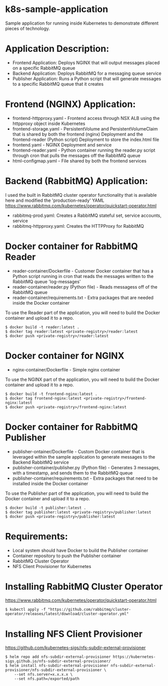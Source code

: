 # k8s-sample-application
Sample application for running inside Kubernetes to demonstrate different pieces of technology.

# Application Description:
- Frontend Application: Deploys  NGINX that will output messages placed on a specific RabbitMQ queue
- Backend Application: Deploys RabbitMQ for a messaging queue service
- Publisher Application: Runs a Python script that will generate messages to a specific RabbitMQ queue that it creates

# Frontend (NGINX) Application:
- frontend-httpproxy.yaml - Frontend access through NSX ALB using the httpproxy object inside Kubernetes
- frontend-storage.yaml - PersistentVolume and PersistentVolumeClaim that is shared by both the frontend (nginx) Deployment and the frontend-reader (Python script) Deployment to store the index.html file
- frontend.yaml - NGINX Deployment and service
- frontend-reader.yaml - Python container running the reader.py script through cron that pulls the messages off the RabbitMQ queue
- html-configmap.yaml - File shared by both the frontend services

# Backend (RabbitMQ) Application:
I used the built in RabbitMQ cluster operator functionality that is available here and modified the 'production-ready' YAML
https://www.rabbitmq.com/kubernetes/operator/quickstart-operator.html

- rabbitmq-prod.yaml: Creates a RabbitMQ stateful set, service accounts, service
- rabbitmq-httpproxy.yaml: Creates the HTTPProxy for RabbitMQ

# Docker container for RabbitMQ Reader
- reader-container/Dockerfile - Customer Docker container that has a Python script running in cron that reads the messages written to the RabbitMQ queue 'log-messages'
- reader-container/reader.py (Python file) - Reads messagess off of the RabbitMQ queue
- reader-container/requirements.txt - Extra packages that are needed inside the Docker container

To use the Reader part of the application, you will need to build the Docker container and upload it to a repo.
```
$ docker build -t reader:latest .
$ docker tag reader:latest <private-registry>/reader:latest
$ docker push <private-registry>/reader:latest
```

# Docker container for NGINX
- nginx-container/Dockerfile - Simple nginx container

To use the NGINX part of the application, you will need to build the Docker container and upload it to a repo.
```
$ docker build -t frontend-nginx:latest .
$ docker tag frontend-nginx:latest <private-registry>/frontend-nginx:latest
$ docker push <private-registry>/frontend-nginx:latest
```

# Docker container for RabbitMQ Publisher
- publisher-ontainer/Dockerfile - Custom Docker container that is leveraged within the sample application to generate messages to the Backend RabbitMQ service
- publisher-container/publisher.py (Python file) - Generates 3 messages, with a timestamp, and sends them to the RabbitMQ queue
- publisher-container/requirements.txt - Extra packages that need to be installed inside the Docker container

To use the Publisher part of the application, you will need to build the Docker container and upload it to a repo.

```
$ docker build -t publisher:latest .
$ docker tag publisher:latest <private-registry>/publisher:latest
$ docker push <private-registry>/publisher:latest
```

# Requirements:
- Local system should have Docker to build the Publisher container
- Container repository to push the Publisher container
- RabbitMQ Cluster Operator
- NFS Client Provisioner for Kubernetes

# Installing RabbitMQ Cluster Operator

https://www.rabbitmq.com/kubernetes/operator/quickstart-operator.html

```
$ kubectl apply -f "https://github.com/rabbitmq/cluster-operator/releases/latest/download/cluster-operator.yml"
```

# Installing NFS Client Provisioner
https://github.com/kubernetes-sigs/nfs-subdir-external-provisioner

```
$ helm repo add nfs-subdir-external-provisioner https://kubernetes-sigs.github.io/nfs-subdir-external-provisioner/
$ helm install nfs-subdir-external-provisioner nfs-subdir-external-provisioner/nfs-subdir-external-provisioner \
    --set nfs.server=x.x.x.x \
    --set nfs.path=/exported/path
```